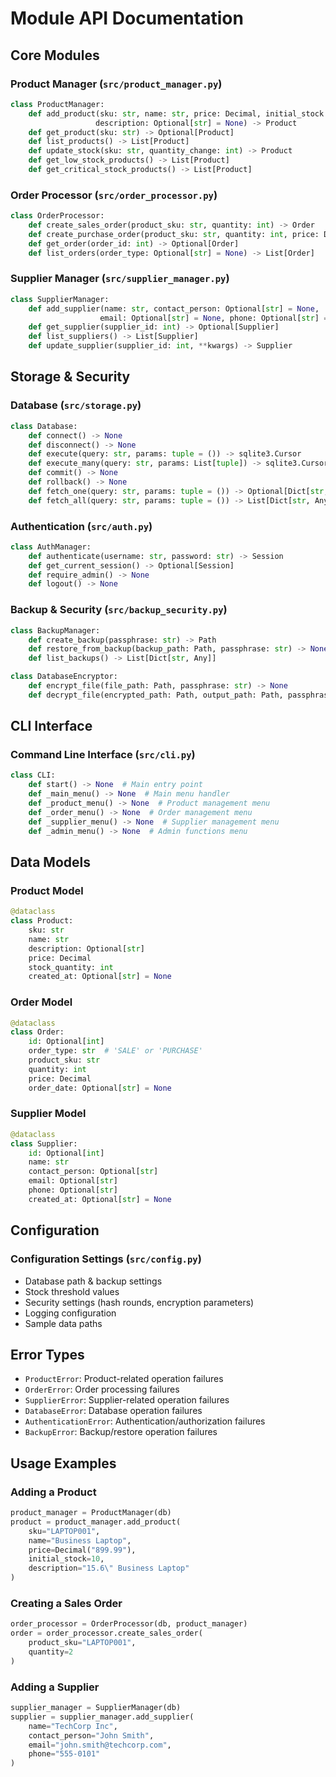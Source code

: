 # Module API Documentation

## Core Modules

### Product Manager (`src/product_manager.py`)

```python
class ProductManager:
    def add_product(sku: str, name: str, price: Decimal, initial_stock: int = 0,
                   description: Optional[str] = None) -> Product
    def get_product(sku: str) -> Optional[Product]
    def list_products() -> List[Product]
    def update_stock(sku: str, quantity_change: int) -> Product
    def get_low_stock_products() -> List[Product]
    def get_critical_stock_products() -> List[Product]
```

### Order Processor (`src/order_processor.py`)

```python
class OrderProcessor:
    def create_sales_order(product_sku: str, quantity: int) -> Order
    def create_purchase_order(product_sku: str, quantity: int, price: Decimal) -> Order
    def get_order(order_id: int) -> Optional[Order]
    def list_orders(order_type: Optional[str] = None) -> List[Order]
```

### Supplier Manager (`src/supplier_manager.py`)

```python
class SupplierManager:
    def add_supplier(name: str, contact_person: Optional[str] = None,
                    email: Optional[str] = None, phone: Optional[str] = None) -> Supplier
    def get_supplier(supplier_id: int) -> Optional[Supplier]
    def list_suppliers() -> List[Supplier]
    def update_supplier(supplier_id: int, **kwargs) -> Supplier
```

## Storage & Security

### Database (`src/storage.py`)

```python
class Database:
    def connect() -> None
    def disconnect() -> None
    def execute(query: str, params: tuple = ()) -> sqlite3.Cursor
    def execute_many(query: str, params: List[tuple]) -> sqlite3.Cursor
    def commit() -> None
    def rollback() -> None
    def fetch_one(query: str, params: tuple = ()) -> Optional[Dict[str, Any]]
    def fetch_all(query: str, params: tuple = ()) -> List[Dict[str, Any]]
```

### Authentication (`src/auth.py`)

```python
class AuthManager:
    def authenticate(username: str, password: str) -> Session
    def get_current_session() -> Optional[Session]
    def require_admin() -> None
    def logout() -> None
```

### Backup & Security (`src/backup_security.py`)

```python
class BackupManager:
    def create_backup(passphrase: str) -> Path
    def restore_from_backup(backup_path: Path, passphrase: str) -> None
    def list_backups() -> List[Dict[str, Any]]

class DatabaseEncryptor:
    def encrypt_file(file_path: Path, passphrase: str) -> None
    def decrypt_file(encrypted_path: Path, output_path: Path, passphrase: str) -> None
```

## CLI Interface

### Command Line Interface (`src/cli.py`)

```python
class CLI:
    def start() -> None  # Main entry point
    def _main_menu() -> None  # Main menu handler
    def _product_menu() -> None  # Product management menu
    def _order_menu() -> None  # Order management menu
    def _supplier_menu() -> None  # Supplier management menu
    def _admin_menu() -> None  # Admin functions menu
```

## Data Models

### Product Model

```python
@dataclass
class Product:
    sku: str
    name: str
    description: Optional[str]
    price: Decimal
    stock_quantity: int
    created_at: Optional[str] = None
```

### Order Model

```python
@dataclass
class Order:
    id: Optional[int]
    order_type: str  # 'SALE' or 'PURCHASE'
    product_sku: str
    quantity: int
    price: Decimal
    order_date: Optional[str] = None
```

### Supplier Model

```python
@dataclass
class Supplier:
    id: Optional[int]
    name: str
    contact_person: Optional[str]
    email: Optional[str]
    phone: Optional[str]
    created_at: Optional[str] = None
```

## Configuration

### Configuration Settings (`src/config.py`)

- Database path & backup settings
- Stock threshold values
- Security settings (hash rounds, encryption parameters)
- Logging configuration
- Sample data paths

## Error Types

- `ProductError`: Product-related operation failures
- `OrderError`: Order processing failures
- `SupplierError`: Supplier-related operation failures
- `DatabaseError`: Database operation failures
- `AuthenticationError`: Authentication/authorization failures
- `BackupError`: Backup/restore operation failures

## Usage Examples

### Adding a Product

```python
product_manager = ProductManager(db)
product = product_manager.add_product(
    sku="LAPTOP001",
    name="Business Laptop",
    price=Decimal("899.99"),
    initial_stock=10,
    description="15.6\" Business Laptop"
)
```

### Creating a Sales Order

```python
order_processor = OrderProcessor(db, product_manager)
order = order_processor.create_sales_order(
    product_sku="LAPTOP001",
    quantity=2
)
```

### Adding a Supplier

```python
supplier_manager = SupplierManager(db)
supplier = supplier_manager.add_supplier(
    name="TechCorp Inc",
    contact_person="John Smith",
    email="john.smith@techcorp.com",
    phone="555-0101"
)
```